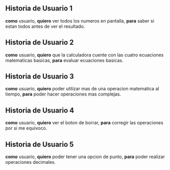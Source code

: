 ## Historia de Usuario 1
**como** usuario, **quiero** ver todos los numeros en pantalla, **para** saber si estan todos antes de ver el resultado.

## Historia de Usuario 2
**como** usuario, **quiero** que la calculadora cuente con las cuatro ecuaciones matematicas basicas, **para** evaluar ecuaciones basicas.

## Historia de Usuario 3
**como** usuario, **quiero** poder utilizar mas de una operacion matematica al tiempo, **para** poder hacer operaciones mas complejas.

## Historia de Usuario 4
**como** usuario, **quiero** ver el boton de borrar, **para** corregir las operaciones por si me equivoco. 

## Historia de Usuario 5
**como** usuario, **quiero** poder tener una opcion de punto, **para** poder realizar operaciones decimales.


